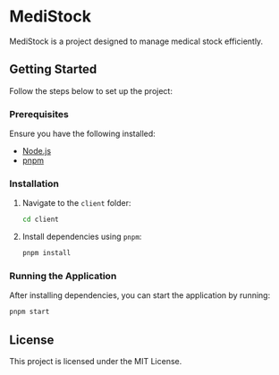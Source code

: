 # MediStock

MediStock is a project designed to manage medical stock efficiently.

## Getting Started

Follow the steps below to set up the project:

### Prerequisites

Ensure you have the following installed:
- [Node.js](https://nodejs.org/)
- [pnpm](https://pnpm.io/)

### Installation

1. Navigate to the `client` folder:
    ```bash
    cd client
    ```

2. Install dependencies using `pnpm`:
    ```bash
    pnpm install
    ```

### Running the Application

After installing dependencies, you can start the application by running:
```bash
pnpm start
```

## License

This project is licensed under the MIT License.